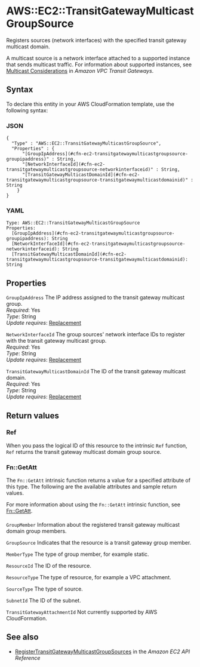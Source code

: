 # AWS::EC2::TransitGatewayMulticastGroupSource<a name="aws-resource-ec2-transitgatewaymulticastgroupsource"></a>

Registers sources \(network interfaces\) with the specified transit gateway multicast domain\.

A multicast source is a network interface attached to a supported instance that sends multicast traffic\. For information about supported instances, see [Multicast Considerations](https://docs.aws.amazon.com/vpc/latest/tgw/transit-gateway-limits.html#multicast-limits) in *Amazon VPC Transit Gateways*\.

## Syntax<a name="aws-resource-ec2-transitgatewaymulticastgroupsource-syntax"></a>

To declare this entity in your AWS CloudFormation template, use the following syntax:

### JSON<a name="aws-resource-ec2-transitgatewaymulticastgroupsource-syntax.json"></a>

```
{
  "Type" : "AWS::EC2::TransitGatewayMulticastGroupSource",
  "Properties" : {
      "[GroupIpAddress](#cfn-ec2-transitgatewaymulticastgroupsource-groupipaddress)" : String,
      "[NetworkInterfaceId](#cfn-ec2-transitgatewaymulticastgroupsource-networkinterfaceid)" : String,
      "[TransitGatewayMulticastDomainId](#cfn-ec2-transitgatewaymulticastgroupsource-transitgatewaymulticastdomainid)" : String
    }
}
```

### YAML<a name="aws-resource-ec2-transitgatewaymulticastgroupsource-syntax.yaml"></a>

```
Type: AWS::EC2::TransitGatewayMulticastGroupSource
Properties: 
  [GroupIpAddress](#cfn-ec2-transitgatewaymulticastgroupsource-groupipaddress): String
  [NetworkInterfaceId](#cfn-ec2-transitgatewaymulticastgroupsource-networkinterfaceid): String
  [TransitGatewayMulticastDomainId](#cfn-ec2-transitgatewaymulticastgroupsource-transitgatewaymulticastdomainid): String
```

## Properties<a name="aws-resource-ec2-transitgatewaymulticastgroupsource-properties"></a>

`GroupIpAddress`  <a name="cfn-ec2-transitgatewaymulticastgroupsource-groupipaddress"></a>
The IP address assigned to the transit gateway multicast group\.  
*Required*: Yes  
*Type*: String  
*Update requires*: [Replacement](https://docs.aws.amazon.com/AWSCloudFormation/latest/UserGuide/using-cfn-updating-stacks-update-behaviors.html#update-replacement)

`NetworkInterfaceId`  <a name="cfn-ec2-transitgatewaymulticastgroupsource-networkinterfaceid"></a>
The group sources' network interface IDs to register with the transit gateway multicast group\.  
*Required*: Yes  
*Type*: String  
*Update requires*: [Replacement](https://docs.aws.amazon.com/AWSCloudFormation/latest/UserGuide/using-cfn-updating-stacks-update-behaviors.html#update-replacement)

`TransitGatewayMulticastDomainId`  <a name="cfn-ec2-transitgatewaymulticastgroupsource-transitgatewaymulticastdomainid"></a>
The ID of the transit gateway multicast domain\.  
*Required*: Yes  
*Type*: String  
*Update requires*: [Replacement](https://docs.aws.amazon.com/AWSCloudFormation/latest/UserGuide/using-cfn-updating-stacks-update-behaviors.html#update-replacement)

## Return values<a name="aws-resource-ec2-transitgatewaymulticastgroupsource-return-values"></a>

### Ref<a name="aws-resource-ec2-transitgatewaymulticastgroupsource-return-values-ref"></a>

When you pass the logical ID of this resource to the intrinsic `Ref` function, `Ref` returns the transit gateway multicast domain group source\. 

### Fn::GetAtt<a name="aws-resource-ec2-transitgatewaymulticastgroupsource-return-values-fn--getatt"></a>

The `Fn::GetAtt` intrinsic function returns a value for a specified attribute of this type\. The following are the available attributes and sample return values\.

For more information about using the `Fn::GetAtt` intrinsic function, see [Fn::GetAtt](https://docs.aws.amazon.com/AWSCloudFormation/latest/UserGuide/intrinsic-function-reference-getatt.html)\.

#### <a name="aws-resource-ec2-transitgatewaymulticastgroupsource-return-values-fn--getatt-fn--getatt"></a>

`GroupMember`  <a name="GroupMember-fn::getatt"></a>
Information about the registered transit gateway multicast domain group members\.

`GroupSource`  <a name="GroupSource-fn::getatt"></a>
Indicates that the resource is a transit gateway group member\.

`MemberType`  <a name="MemberType-fn::getatt"></a>
The type of group member, for example static\.

`ResourceId`  <a name="ResourceId-fn::getatt"></a>
The ID of the resource\.

`ResourceType`  <a name="ResourceType-fn::getatt"></a>
The type of resource, for example a VPC attachment\.

`SourceType`  <a name="SourceType-fn::getatt"></a>
The type of source\.

`SubnetId`  <a name="SubnetId-fn::getatt"></a>
The ID of the subnet\.

`TransitGatewayAttachmentId`  <a name="TransitGatewayAttachmentId-fn::getatt"></a>
Not currently supported by AWS CloudFormation\.

## See also<a name="aws-resource-ec2-transitgatewaymulticastgroupsource--seealso"></a>
+ [RegisterTransitGatewayMulticastGroupSources](https://docs.aws.amazon.com/AWSEC2/latest/APIReference/API_RegisterTransitGatewayMulticastGroupSources.html) in the *Amazon EC2 API Reference*

